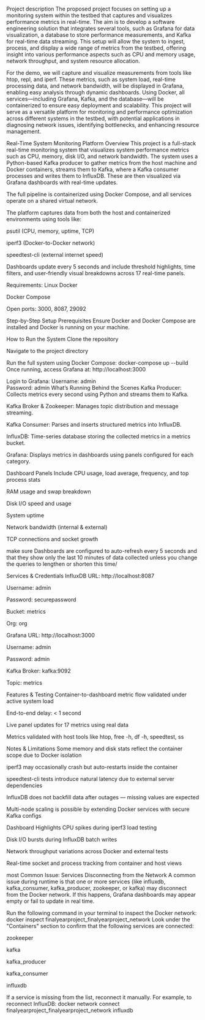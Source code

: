 Project description
The proposed project focuses on setting up a monitoring system within the testbed that captures and visualizes performance metrics in real-time. The aim is to develop a software engineering solution that integrates several tools, such as Grafana for data visualization, a database to store performance measurements, and Kafka for real-time data streaming. This setup will allow the system to ingest, process, and display a wide range of metrics from the testbed, offering insight into various performance aspects such as CPU and memory usage, network throughput, and system resource allocation.

For the demo, we will capture and visualize measurements from tools like htop, repl, and iperf. These metrics, such as system load, real-time processing data, and network bandwidth, will be displayed in Grafana, enabling easy analysis through dynamic dashboards. Using Docker, all services—including Grafana, Kafka, and the database—will be containerized to ensure easy deployment and scalability. This project will serve as a versatile platform for monitoring and performance optimization across different systems in the testbed, with potential applications in diagnosing network issues, identifying bottlenecks, and enhancing resource management.

Real-Time System Monitoring Platform
Overview
This project is a full-stack real-time monitoring system that visualizes system performance metrics such as CPU, memory, disk I/O, and network bandwidth. The system uses a Python-based Kafka producer to gather metrics from the host machine and Docker containers, streams them to Kafka, where a Kafka consumer processes and writes them to InfluxDB. These are then visualized via Grafana dashboards with real-time updates.

The full pipeline is containerized using Docker Compose, and all services operate on a shared virtual network.

The platform captures data from both the host and containerized environments using tools like:

psutil (CPU, memory, uptime, TCP)

iperf3 (Docker-to-Docker network)

speedtest-cli (external internet speed)

Dashboards update every 5 seconds and include threshold highlights, time filters, and user-friendly visual breakdowns across 17 real-time panels.

Requirements:
Linux 
Docker

Docker Compose

Open ports: 3000, 8087, 29092

Step-by-Step Setup
Prerequisites
Ensure Docker and Docker Compose are installed and Docker is running on your machine.

How to Run the System
Clone the repository

Navigate to the project directory

Run the full system using Docker Compose:
docker-compose up --build
Once running, access Grafana at:
http://localhost:3000

Login to Grafana:
Username: admin  
Password: admin
What’s Running Behind the Scenes
Kafka Producer: Collects metrics every second using Python and streams them to Kafka.

Kafka Broker & Zookeeper: Manages topic distribution and message streaming.

Kafka Consumer: Parses and inserts structured metrics into InfluxDB.

InfluxDB: Time-series database storing the collected metrics in a metrics bucket.

Grafana: Displays metrics in dashboards using panels configured for each category.

Dashboard Panels Include
CPU usage, load average, frequency, and top process stats

RAM usage and swap breakdown

Disk I/O speed and usage

System uptime

Network bandwidth (internal & external)

TCP connections and socket growth

make sure Dashboards are configured to auto-refresh every 5 seconds and that they show only the last 10 minutes of data collected unless you change the queries to lengthen or shorten this time/

Services & Credentials
InfluxDB
URL: http://localhost:8087

Username: admin

Password: securepassword

Bucket: metrics

Org: org

Grafana
URL: http://localhost:3000

Username: admin

Password: admin

Kafka
Broker: kafka:9092

Topic: metrics

Features & Testing
Container-to-dashboard metric flow validated under active system load

End-to-end delay: < 1 second

Live panel updates for 17 metrics using real data

Metrics validated with host tools like htop, free -h, df -h, speedtest, ss

Notes & Limitations
Some memory and disk stats reflect the container scope due to Docker isolation

iperf3 may occasionally crash but auto-restarts inside the container

speedtest-cli tests introduce natural latency due to external server dependencies

InfluxDB does not backfill data after outages — missing values are expected

Multi-node scaling is possible by extending Docker services with secure Kafka configs

Dashboard Highlights
CPU spikes during iperf3 load testing

Disk I/O bursts during InfluxDB batch writes

Network throughput variations across Docker and external tests

Real-time socket and process tracking from container and host views


most Common Issue: Services Disconnecting from the Network
A common issue during runtime is that one or more services (like influxdb, kafka_consumer, kafka_producer, zookeeper, or kafka) may disconnect from the Docker network. 
If this happens, Grafana dashboards may appear empty or fail to update in real time.

Run the following command in your terminal to inspect the Docker network: docker inspect finalyearproject_finalyearproject_network
Look under the "Containers" section to confirm that the following services are connected:

zookeeper

kafka

kafka_producer

kafka_consumer

influxdb

If a service is missing from the list, reconnect it manually. For example, to reconnect InfluxDB: docker network connect finalyearproject_finalyearproject_network influxdb
